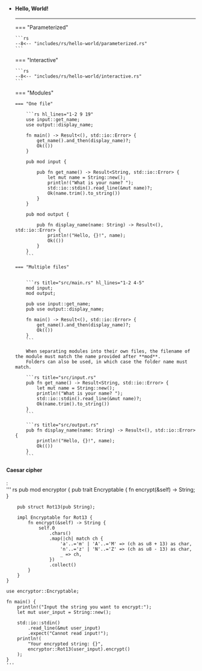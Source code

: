 <div class="grid cards" markdown>


-   #### Hello, World!

    ---

    === "Parameterized"

        ```rs
        --8<-- "includes/rs/hello-world/parameterized.rs"
        ```

    === "Interactive"

        ```rs
        --8<-- "includes/rs/hello-world/interactive.rs"
        ```

    === "Modules"

        === "One file"

            ```rs hl_lines="1-2 9 19"
            use input::get_name;
            use output::display_name;

            fn main() -> Result<(), std::io::Error> {
                get_name().and_then(display_name)?;
                Ok(())
            }

            pub mod input {
                
                pub fn get_name() -> Result<String, std::io::Error> {
                    let mut name = String::new();
                    println!("What is your name? ");
                    std::io::stdin().read_line(&mut name)?;
                    Ok(name.trim().to_string())
                }
            }

            pub mod output {
                
                pub fn display_name(name: String) -> Result<(), std::io::Error> {
                    println!("Hello, {}!", name);
                    Ok(())
                }
            }
            ```

        === "Multiple files"


            ```rs title="src/main.rs" hl_lines="1-2 4-5"
            mod input;
            mod output;

            pub use input::get_name;
            pub use output::display_name;

            fn main() -> Result<(), std::io::Error> {
                get_name().and_then(display_name)?;
                Ok(())
            }
            ```

            When separating modules into their own files, the filename of the module must match the name provided after **mod**.
            Folders can also be used, in which case the folder name must match.

            ```rs title="src/input.rs"
            pub fn get_name() -> Result<String, std::io::Error> {
                let mut name = String::new();
                println!("What is your name? ");
                std::io::stdin().read_line(&mut name)?;
                Ok(name.trim().to_string())
            }
            ```

            ```rs title="src/output.rs"
            pub fn display_name(name: String) -> Result<(), std::io::Error> {
                println!("Hello, {}!", name);
                Ok(())
            }
            ```

</div>
    
#### Caesar cipher
:   
    ''' rs
    pub mod encryptor {
        pub trait Encryptable {
            fn encrypt(&self) -> String;
        }

        pub struct Rot13(pub String);

        impl Encryptable for Rot13 {
            fn encrypt(&self) -> String {
                self.0
                    .chars()
                    .map(|ch| match ch {
                        'a'..='m' | 'A'..='M' => (ch as u8 + 13) as char,
                        'n'..='z' | 'N'..='Z' => (ch as u8 - 13) as char,
                        _ => ch,
                    })
                    .collect()
            }
        }
    }

    use encryptor::Encryptable;

    fn main() {
        println!("Input the string you want to encrypt:");
        let mut user_input = String::new();

        std::io::stdin()
            .read_line(&mut user_input)
            .expect("Cannot read input!");
        println!(
            "Your encrypted string: {}",
            encryptor::Rot13(user_input).encrypt()
        );
    }
    '''